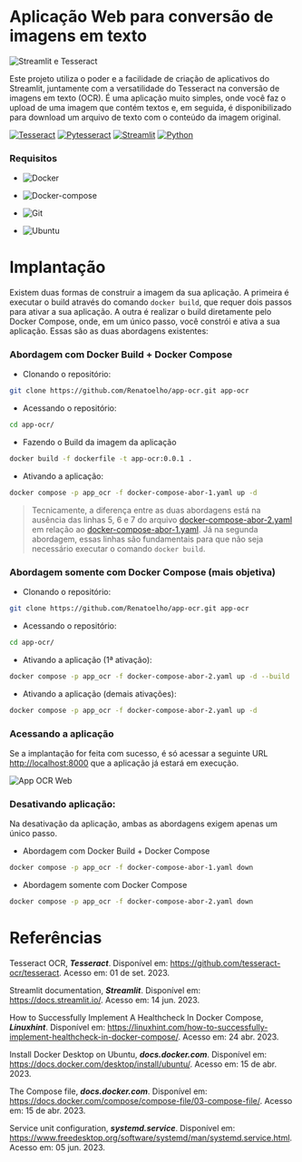 
# Aplicação Web para conversão de imagens em texto

![Streamlit e Tesseract](https://drive.google.com/uc?export=view&id=12V733jQZavjJFfvKxn1ia-KrraINi3H3)

Este projeto utiliza o poder e a facilidade de criação de aplicativos do Streamlit, juntamente com a versatilidade do Tesseract na conversão de imagens em texto (OCR). É uma aplicação muito simples, onde você faz o upload de uma imagem que contém textos e, em seguida, é disponibilizado para download um arquivo de texto com o conteúdo da imagem original.

[![Tesseract](https://img.shields.io/badge/Tesseract-4.1.1-E3E3E3)](https://github.com/tesseract-ocr/tesseract)
[![Pytesseract](https://img.shields.io/badge/Pytesseract-0.3.10-E3E3E3)](https://pypi.org/project/pytesseract/)
[![Streamlit](https://img.shields.io/badge/Streamlit-1.23.1-E3E3E3)](https://docs.streamlit.io/)
[![Python](https://img.shields.io/badge/Python-3.8-E3E3E3)](https://www.python.org/downloads/release/python-3810/)


### Requisitos

+ ![Docker](https://img.shields.io/badge/Docker-23.0.3-E3E3E3)

+ ![Docker-compose](https://img.shields.io/badge/Docker--compose-1.25.0-E3E3E3)

+ ![Git](https://img.shields.io/badge/Git-2.25.1%2B-E3E3E3)

+ ![Ubuntu](https://img.shields.io/badge/Ubuntu-20.04-E3E3E3)

# Implantação

Existem duas formas de construir a imagem da sua aplicação. A primeira é executar o build através do comando ```docker build```, que requer dois passos para ativar a sua aplicação. A outra é realizar o build diretamente pelo Docker Compose, onde, em um único passo, você constrói e ativa a sua aplicação. Essas são as duas abordagens existentes:

### Abordagem com Docker Build + Docker Compose

+ Clonando o repositório:

```bash
git clone https://github.com/Renatoelho/app-ocr.git app-ocr
```

+ Acessando o repositório:

```bash
cd app-ocr/
```

+ Fazendo o Build da imagem da aplicação

```bash
docker build -f dockerfile -t app-ocr:0.0.1 .
```

+ Ativando a aplicação:

```bash
docker compose -p app_ocr -f docker-compose-abor-1.yaml up -d
```

> Tecnicamente, a diferença entre as duas abordagens está na ausência das linhas 5, 6 e 7 do arquivo [docker-compose-abor-2.yaml](/docker-compose-abor-2.yaml) em relação ao [docker-compose-abor-1.yaml](/docker-compose-abor-1.yaml). Já na segunda abordagem, essas linhas são fundamentais para que não seja necessário executar o comando ```docker build```.


### Abordagem somente com Docker Compose (mais objetiva)

+ Clonando o repositório:

```bash
git clone https://github.com/Renatoelho/app-ocr.git app-ocr
```

+ Acessando o repositório:

```bash
cd app-ocr/
```

+ Ativando a aplicação (1ª ativação):

```bash
docker compose -p app_ocr -f docker-compose-abor-2.yaml up -d --build
```

+ Ativando a aplicação (demais ativações):

```bash
docker compose -p app_ocr -f docker-compose-abor-2.yaml up -d
```


### Acessando a aplicação

Se a implantação for feita com sucesso, é só acessar a seguinte URL [http://localhost:8000](http://localhost:8000) que a aplicação já estará em execução.

![App OCR Web](https://drive.google.com/uc?export=view&id=1h9Ox5j87eZwRjaorwne4id2qhO1L1zy5)

### Desativando aplicação:

Na desativação da aplicação, ambas as abordagens exigem apenas um único passo. 

+ Abordagem com Docker Build + Docker Compose

```bash
docker compose -p app_ocr -f docker-compose-abor-1.yaml down
```

+ Abordagem somente com Docker Compose

```bash
docker compose -p app_ocr -f docker-compose-abor-2.yaml down
```


# Referências

Tesseract OCR, ***Tesseract***. Disponível em: <https://github.com/tesseract-ocr/tesseract>. Acesso em: 01 de set. 2023.

Streamlit documentation, ***Streamlit***. Disponível em: <https://docs.streamlit.io/>. Acesso em: 14 jun. 2023.

How to Successfully Implement A Healthcheck In Docker Compose, ***Linuxhint***. Disponível em: <https://linuxhint.com/how-to-successfully-implement-healthcheck-in-docker-compose/>. Acesso em: 24 abr. 2023.

Install Docker Desktop on Ubuntu, ***docs.docker.com***. Disponível em: <https://docs.docker.com/desktop/install/ubuntu/>. Acesso em: 15 de abr. 2023.

The Compose file, ***docs.docker.com***. Disponível em: <https://docs.docker.com/compose/compose-file/03-compose-file/>. Acesso em: 15 de abr. 2023.

Service unit configuration, ***systemd.service***. Disponível em: <https://www.freedesktop.org/software/systemd/man/systemd.service.html>. Acesso em: 05 jun. 2023.

